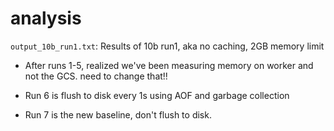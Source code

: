 # analysis
`output_10b_run1.txt`: Results of 10b run1, aka no caching, 2GB memory limit

* After runs 1-5, realized we've been measuring memory on worker and not the GCS. need to change that!!

* Run 6 is flush to disk every 1s using AOF and garbage collection
* Run 7 is the new baseline, don't flush to disk.